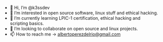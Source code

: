 - 👋 Hi, I’m @k3ssdev
- 👀 I’m interested in open source software, linux stuff and ethical hacking.
- 🌱 I’m currently learning LPIC-1 certification, ethical hacking and scripting basics.
- 💞️ I’m looking to collaborate on open source and linux projects.
- 📫 How to reach me -> albertoperezdelrio@gmail.com

<!---
D0bleFil0/D0bleFil0 is a ✨ special ✨ repository because its `README.md` (this file) appears on your GitHub profile.
You can click the Preview link to take a look at your changes.
--->
